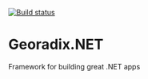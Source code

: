 [![Build status](https://ci.appveyor.com/api/projects/status/q43e6x8af6akox4o)](https://ci.appveyor.com/project/Georadix/georadix-net)

Georadix.NET
============

Framework for building great .NET apps
